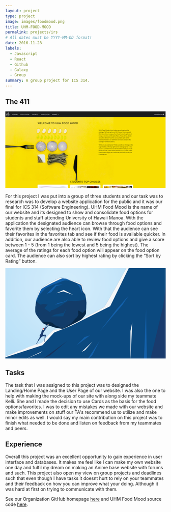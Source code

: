 ```yaml
---
layout: project
type: project
image: images/foodmood.png
title: UHM-FOOD-MOOD
permalink: projects/irs
# All dates must be YYYY-MM-DD format!
date: 2016-11-28
labels:
  - Javascript
  - React
  - Github
  - Galaxy
  - Group
summary: A group project for ICS 314.
---
```


## The 411
<img class="ui medium right floated rounded image" src="../images/UHMFoodMood1.png">

For this project I was put into a group of three students and our task was to research was to develop a website application for the public and it was our final for ICS 314 (Software Engineering). UHM Food Mood is the name of our website and its designed to show and consolidate food options for students and staff attending University of Hawaii Manoa. With the application the designated audience can browse through food options and favorite them by selecting the heart icon. With that the audience can see their favorites in the favorites tab and see if their food is available quicker. In addition, our audience are also able to review food options and give a score between 1 - 5 (from 1 being the lowest and 5 being the highest). The average of the ratings for each food option will appear on the food option card. The audience can also sort by highest rating by clicking the “Sort by Rating” button.

<img class="ui medium right floated rounded image" src="../images/hardships.png">

## Tasks

The task that I was assigned to this project was to designed the Landing/Home Page and the User Page of our website. I was also the one to help with making the mock-ups of our site with along side my teammate Kelli. She and I made the decision to use Cards as the basis for the food options/favorites. I was to edit any mistakes we made with our website and make improvements on stuff our TA's recommend us to utilize and make minor edits as well. I would say my main contribution on this project was to finish what needed to be done and listen on feedback from my teammates and peers.  

## Experience
Overall this project was an excellent opportunity to gain experience in user interface and databases. It makes me feel like I can make my own website one day and fulfil my dream on making an Anime base website with forums and such. This project also open my view on group projects and deadlines such that even though I have tasks it doesnt hurt to rely on your teammates and their feedback on how you can improve what your doing. Although it was hard at first on trying to communicate with them.

See our Organization GitHub homepage [here](https://uhm-food-mood.github.io/) and UHM Food Mood source code [here](https://github.com/uhm-food-mood/uhm-food-mood).

